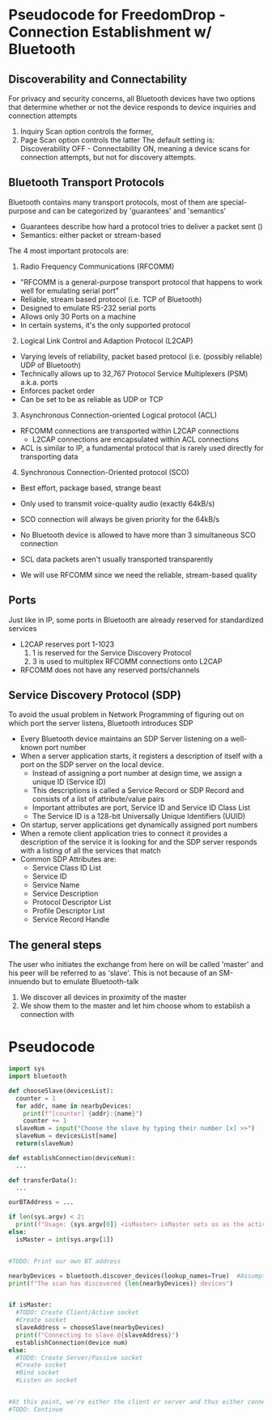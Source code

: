 # Pseudocode for FreedomDrop - Connection Establishment w/ Bluetooth

## Discoverability and Connectability
For privacy and security concerns, all Bluetooth devices have two options that determine whether
or not the device responds to device inquiries and connection attempts
1. Inquiry Scan option controls the former,
2. Page Scan option controls the latter
The default setting is: Discoverability OFF - Connectability ON, meaning
a device scans for connection attempts, but not for discovery attempts.

## Bluetooth Transport Protocols
Bluetooth contains many transport protocols, most of them are special-purpose and can be categorized by 'guarantees' and 'semantics'
* Guarantees describe how hard a protocol tries to deliver a packet sent ()
* Semantics: either packet or stream-based

The 4 most important protocols are:
1. Radio Frequency Communications (RFCOMM)
  * "RFCOMM is a general-purpose transport protocol that happens to work well for emulating serial port"
  * Reliable, stream based protocol (i.e. TCP of Bluetooth)
  * Designed to emulate RS-232 serial ports
  * Allows only 30 Ports on a machine
  * In certain systems, it's the only supported protocol
2. Logical Link Control and Adaption Protocol (L2CAP)
  * Varying levels of reliability, packet based protocol (i.e. (possibly reliable) UDP of Bluetooth)
  * Technically allows up to 32,767 Protocol Service Multiplexers (PSM) a.k.a. ports
  * Enforces packet order
  * Can be set to be as reliable as UDP or TCP
3. Asynchronous Connection-oriented Logical protocol (ACL)
  * RFCOMM connections are transported within L2CAP connections
    * L2CAP connections are encapsulated within ACL connections
  * ACL is similar to IP, a fundamental protocol that is rarely used directly for transporting data
4. Synchronous Connection-Oriented protocol (SCO)
  * Best effort, package based, strange beast
  * Only used to transmit voice-quality audio (exactly 64kB/s)
  * SCO connection will always be given priority for the 64kB/s
  * No Bluetooth device is allowed to have more than 3 simultaneous SCO connection
  * SCL data packets aren't usually transported transparently

* We will use RFCOMM since we need the reliable, stream-based quality

## Ports
Just like in IP, some ports in Bluetooth are already reserved for standardized services
* L2CAP reserves port 1-1023
  1. 1 is reserved for the Service Discovery Protocol
  3. 3 is used to multiplex RFCOMM connections onto L2CAP
* RFCOMM does not have any reserved ports/channels

## Service Discovery Protocol (SDP)
To avoid the usual problem in Network Programming of figuring out on which port the server listens, Bluetooth introduces SDP
* Every Bluetooth device maintains an SDP Server listening on a well-known port number
* When a server application starts, it registers a description of itself with a port on the SDP server on the local device.
  * Instead of assigning a port number at design time, we assign a unique ID (Service ID)
  * This descriptions is called a Service Record or SDP Record and consists of a list of attribute/value pairs
  * Important attributes are port, Service ID and Service ID Class List
  * The Service ID is a 128-bit Universally Unique Identifiers (UUID)
* On startup, server applications get dynamically assigned port numbers
* When a remote client application tries to connect it provides a description of the service it is looking for and the SDP server responds with a listing of all the services that match
* Common SDP Attributes are:
  * Service Class ID List
  * Service ID
  * Service Name
  * Service Description
  * Protocol Descriptor List
  * Profile Descriptor List
  * Service Record Handle


## The general steps
The user who initiates the exchange from here on will be called 'master' and his peer will be referred to as 'slave'. This is not because of an SM-innuendo but to emulate Bluetooth-talk
1. We discover all devices in proximity of the master
2. We show them to the master and let him choose whom to establish a connection with

# Pseudocode
```python
import sys
import bluetooth

def chooseSlave(devicesList):
  counter = 1
  for addr, name in nearbyDevices:
    print(f"[counter] {addr}:{name}")
    counter += 1
  slaveNum = input("Choose the slave by typing their number [x] >>")
  slaveNum = devicesList[name]
  return(slaveNum)

def establishConnection(deviceNum):
  ...

def transferData():
  ...

ourBTAddress = ...

if len(sys.argv) < 2:
  print(f"Usage: {sys.argv[0]} <isMaster> isMaster sets us as the active peer/ master and can be 0 or 1")
else:
  isMaster = int(sys.argv[1])


#TODO: Print our own BT address

nearbyDevices = bluetooth.discover_devices(lookup_names=True)  #Assumption: disover_devices() returns a dict
print(f"The scan has discovered {len(nearbyDevices)} devices")


if isMaster:
  #TODO: Create Client/Active socket
  #Create socket
  slaveAddress = chooseSlave(nearbyDevices)
  print(f"Connecting to slave @{slaveAddress}")
  establishConnection(device num)
else:
  #TODO: Create Server/Passive socket
  #Create socket
  #Bind socket
  #Listen on socket


#At this point, we're either the client or server and thus either connected to the peer or listening on our port
#TODO: Continue
```
